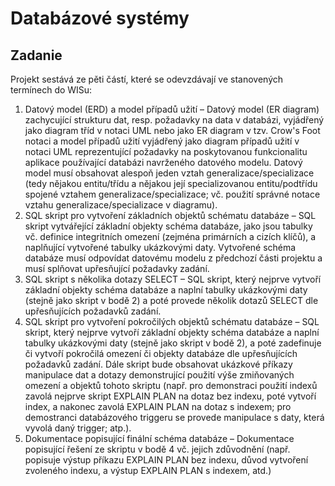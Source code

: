 # Databázové systémy

## Zadanie

Projekt sestává ze pěti částí, které se odevzdávají ve stanovených termínech do WISu:
1) Datový model (ERD) a model případů užití – Datový model (ER diagram) zachycující strukturu dat, resp. požadavky na data v databázi, vyjádřený jako diagram tříd v notaci UML nebo jako ER diagram v tzv. Crow's Foot notaci a model případů užití vyjádřený jako diagram případů užití v notaci UML reprezentující požadavky na poskytovanou funkcionalitu aplikace používající databázi navrženého datového modelu. Datový model musí obsahovat alespoň jeden vztah generalizace/specializace (tedy nějakou entitu/třídu a nějakou její specializovanou entitu/podtřídu spojené vztahem generalizace/specializace; vč. použití správné notace vztahu generalizace/specializace v diagramu).
2) SQL skript pro vytvoření základních objektů schématu databáze – SQL skript vytvářející základní objekty schéma databáze, jako jsou tabulky vč. definice integritních omezení (zejména primárních a cizích klíčů), a naplňující vytvořené tabulky ukázkovými daty. Vytvořené schéma databáze musí odpovídat datovému modelu z předchozí části projektu a musí splňovat upřesňující požadavky zadání.
3) SQL skript s několika dotazy SELECT – SQL skript, který nejprve vytvoří základní objekty schéma databáze a naplní tabulky ukázkovými daty (stejně jako skript v bodě 2) a poté provede několik dotazů SELECT dle upřesňujících požadavků zadání.
4) SQL skript pro vytvoření pokročilých objektů schématu databáze – SQL skript, který nejprve vytvoří základní objekty schéma databáze a naplní tabulky ukázkovými daty (stejně jako skript v bodě 2), a poté zadefinuje či vytvoří pokročilá omezení či objekty databáze dle upřesňujících požadavků zadání. Dále skript bude obsahovat ukázkové příkazy manipulace dat a dotazy demonstrující použití výše zmiňovaných omezení a objektů tohoto skriptu (např. pro demonstraci použití indexů zavolá nejprve skript EXPLAIN PLAN na dotaz bez indexu, poté vytvoří index, a nakonec zavolá EXPLAIN PLAN na dotaz s indexem; pro demostranci databázového triggeru se provede manipulace s daty, která vyvolá daný trigger; atp.).
5) Dokumentace popisující finální schéma databáze – Dokumentace popisující řešení ze skriptu v bodě 4 vč. jejich zdůvodnění (např. popisuje výstup příkazu EXPLAIN PLAN bez indexu, důvod vytvoření zvoleného indexu, a výstup EXPLAIN PLAN s indexem, atd.)
